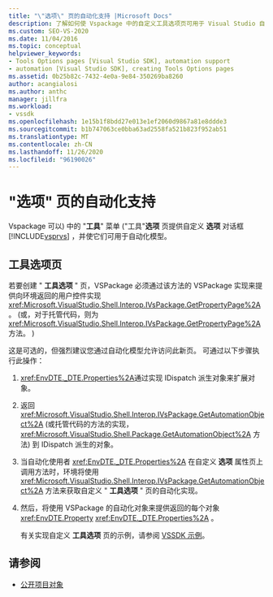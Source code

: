 ```yaml
---
title: "\"选项\" 页的自动化支持 |Microsoft Docs"
description: 了解如何使 Vspackage 中的自定义工具选项页可用于 Visual Studio 自动化模型。
ms.custom: SEO-VS-2020
ms.date: 11/04/2016
ms.topic: conceptual
helpviewer_keywords:
- Tools Options pages [Visual Studio SDK], automation support
- automation [Visual Studio SDK], creating Tools Options pages
ms.assetid: 0b25b82c-7432-4e0a-9e84-350269ba8260
author: acangialosi
ms.author: anthc
manager: jillfra
ms.workload:
- vssdk
ms.openlocfilehash: 1e15b1f8bdd27e013e1ef2060d9867a81e8ddde3
ms.sourcegitcommit: b1b747063ce0bba63ad2558fa521b823f952ab51
ms.translationtype: MT
ms.contentlocale: zh-CN
ms.lasthandoff: 11/26/2020
ms.locfileid: "96190026"
---
```

# <a name="automation-support-for-options-pages"></a>"选项" 页的自动化支持
Vspackage 可以) 中的 "**工具**" 菜单 ("工具"**选项** 页提供自定义 **选项** 对话框 [!INCLUDE[vsprvs](../../code-quality/includes/vsprvs_md.md)] ，并使它们可用于自动化模型。

## <a name="tools-options-pages"></a>工具选项页
 若要创建 " **工具选项** " 页，VSPackage 必须通过该方法的 VSPackage 实现来提供向环境返回的用户控件实现 <xref:Microsoft.VisualStudio.Shell.Interop.IVsPackage.GetPropertyPage%2A> 。  (或，对于托管代码，则为 <xref:Microsoft.VisualStudio.Shell.Interop.IVsPackage.GetPropertyPage%2A> 方法。 ) 

 这是可选的，但强烈建议您通过自动化模型允许访问此新页。 可通过以下步骤执行此操作：

1. <xref:EnvDTE._DTE.Properties%2A>通过实现 IDispatch 派生对象来扩展对象。

2. 返回 <xref:Microsoft.VisualStudio.Shell.Interop.IVsPackage.GetAutomationObject%2A> (或托管代码的方法的实现， <xref:Microsoft.VisualStudio.Shell.Package.GetAutomationObject%2A> 方法) 到 IDispatch 派生的对象。

3. 当自动化使用者 <xref:EnvDTE._DTE.Properties%2A> 在自定义 **选项** 属性页上调用方法时，环境将使用 <xref:Microsoft.VisualStudio.Shell.Interop.IVsPackage.GetAutomationObject%2A> 方法来获取自定义 " **工具选项** " 页的自动化实现。

4. 然后，将使用 VSPackage 的自动化对象来提供返回的每个对象 <xref:EnvDTE.Property> <xref:EnvDTE._DTE.Properties%2A> 。

   有关实现自定义 **工具选项** 页的示例，请参阅 [VSSDK 示例](https://github.com/Microsoft/VSSDK-Extensibility-Samples)。

## <a name="see-also"></a>请参阅
- [公开项目对象](../../extensibility/internals/exposing-project-objects.md)
